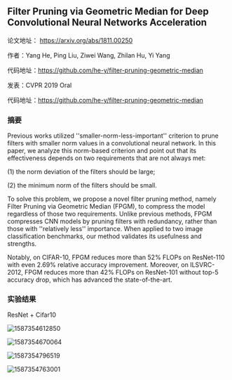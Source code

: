 ## Filter Pruning via Geometric Median for Deep Convolutional Neural Networks Acceleration

论文地址： https://arxiv.org/abs/1811.00250

作者：Yang He, Ping Liu, Ziwei Wang, Zhilan Hu, Yi Yang

代码地址：https://github.com/he-y/filter-pruning-geometric-median

发表：CVPR 2019 Oral

代码地址：https://github.com/he-y/filter-pruning-geometric-median



### 摘要

Previous works utilized ''smaller-norm-less-important'' criterion to prune filters with smaller norm values in a convolutional neural network. In this paper, we analyze this norm-based criterion and point out that its effectiveness depends on two requirements that are not always met:

 (1) the norm deviation of the filters should be large;

 (2) the minimum norm of the filters should be small. 

To solve this problem, we propose a novel filter pruning method, namely Filter Pruning via Geometric Median (FPGM), to compress the model regardless of those two requirements. Unlike previous methods, FPGM compresses CNN models by pruning filters with redundancy, rather than those with ''relatively less'' importance. When applied to two image classification benchmarks, our method validates its usefulness and strengths. 

Notably, on CIFAR-10, FPGM reduces more than 52% FLOPs on ResNet-110 with even 2.69% relative accuracy improvement. Moreover, on ILSVRC-2012, FPGM reduces more than 42% FLOPs on ResNet-101 without top-5 accuracy drop, which has advanced the state-of-the-art.  



### 实验结果

ResNet + Cifar10

![1587354612850](D:\Notes\raw_images\1587354612850.png)



![1587354670064](D:\Notes\raw_images\1587354670064.png)



![1587354796519](D:\Notes\raw_images\1587354796519.png)



![1587354763001](D:\Notes\raw_images\1587354763001.png)